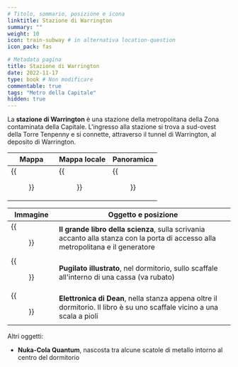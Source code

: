 ```yaml
---
# Titolo, sommario, posizione e icona
linktitle: Stazione di Warrington
summary: ""
weight: 10
icon: train-subway # in alternativa location-question
icon_pack: fas

# Metadata pagina
title: Stazione di Warrington
date: 2022-11-17
type: book # Non modificare
commentable: true
tags: "Metro della Capitale"
hidden: true
---
```



<div class="fo3">

La **stazione di Warrington** è una stazione della metropolitana della Zona contaminata della Capitale. L'ingresso alla stazione si trova a sud-ovest della Torre Tenpenny e si connette, attraverso il tunnel di Warrington, al deposito di Warrington.

| Mappa                            | Mappa locale                               | Panoramica                   |
| -------------------------------- | ------------------------------------------ | ---------------------------- |
| {{<figure src="fo3/Warrington_Station_loc.webp">}} | {{<figure src="fo3/Metro_Warrington_Station_loc_map.webp">}} | {{<figure src="fo3/Warrington_station.webp">}} |

| Immagine                                         | Oggetto e posizione                                                                                                               |
| ------------------------------------------------ | --------------------------------------------------------------------------------------------------------------------------------- |
| {{<figure src="fo3/Warrington_Station_Big_Book_of_Science.webp">}} | **Il grande libro della scienza**, sulla scrivania accanto alla stanza con la porta di accesso alla metropolitana e il generatore |
| {{<figure src="fo3/FO3_PI_Warrington.webp">}}                      | **Pugilato illustrato**, nel dormitorio, sullo scaffale all'interno di una cassa (va rubato)                                      |
| {{<figure src="fo3/Dean's_Electronics_Warringon_Station.webp">}}   | **Elettronica di Dean**, nella stanza appena oltre il dormitorio. Il libro è su uno scaffale vicino a una scala a pioli           |

Altri oggetti:
- **Nuka-Cola Quantum**, nascosta tra alcune scatole di metallo intorno al centro del dormitorio

</div>